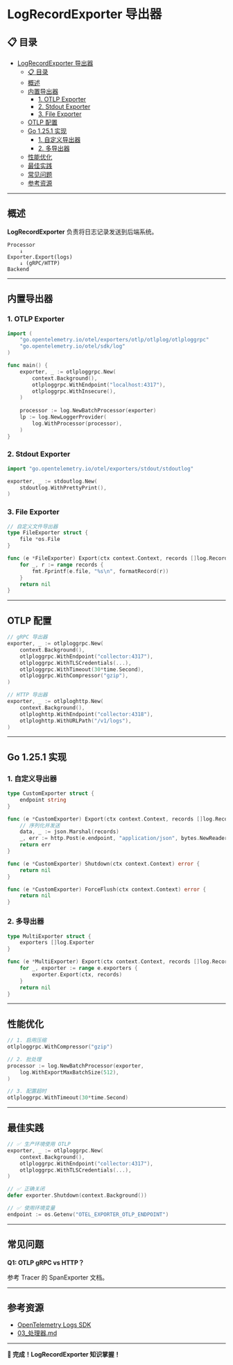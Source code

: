 # LogRecordExporter 导出器

## 📋 目录

- [LogRecordExporter 导出器](#logrecordexporter-导出器)
  - [📋 目录](#-目录)
  - [概述](#概述)
  - [内置导出器](#内置导出器)
    - [1. OTLP Exporter](#1-otlp-exporter)
    - [2. Stdout Exporter](#2-stdout-exporter)
    - [3. File Exporter](#3-file-exporter)
  - [OTLP 配置](#otlp-配置)
  - [Go 1.25.1 实现](#go-1251-实现)
    - [1. 自定义导出器](#1-自定义导出器)
    - [2. 多导出器](#2-多导出器)
  - [性能优化](#性能优化)
  - [最佳实践](#最佳实践)
  - [常见问题](#常见问题)
  - [参考资源](#参考资源)

---

## 概述

**LogRecordExporter** 负责将日志记录发送到后端系统。

```text
Processor
    ↓
Exporter.Export(logs)
    ↓ (gRPC/HTTP)
Backend
```

---

## 内置导出器

### 1. OTLP Exporter

```go
import (
    "go.opentelemetry.io/otel/exporters/otlp/otlplog/otlploggrpc"
    "go.opentelemetry.io/otel/sdk/log"
)

func main() {
    exporter, _ := otlploggrpc.New(
        context.Background(),
        otlploggrpc.WithEndpoint("localhost:4317"),
        otlploggrpc.WithInsecure(),
    )
    
    processor := log.NewBatchProcessor(exporter)
    lp := log.NewLoggerProvider(
        log.WithProcessor(processor),
    )
}
```

### 2. Stdout Exporter

```go
import "go.opentelemetry.io/otel/exporters/stdout/stdoutlog"

exporter, _ := stdoutlog.New(
    stdoutlog.WithPrettyPrint(),
)
```

### 3. File Exporter

```go
// 自定义文件导出器
type FileExporter struct {
    file *os.File
}

func (e *FileExporter) Export(ctx context.Context, records []log.Record) error {
    for _, r := range records {
        fmt.Fprintf(e.file, "%s\n", formatRecord(r))
    }
    return nil
}
```

---

## OTLP 配置

```go
// gRPC 导出器
exporter, _ := otlploggrpc.New(
    context.Background(),
    otlploggrpc.WithEndpoint("collector:4317"),
    otlploggrpc.WithTLSCredentials(...),
    otlploggrpc.WithTimeout(30*time.Second),
    otlploggrpc.WithCompressor("gzip"),
)

// HTTP 导出器
exporter, _ := otlploghttp.New(
    context.Background(),
    otlploghttp.WithEndpoint("collector:4318"),
    otlploghttp.WithURLPath("/v1/logs"),
)
```

---

## Go 1.25.1 实现

### 1. 自定义导出器

```go
type CustomExporter struct {
    endpoint string
}

func (e *CustomExporter) Export(ctx context.Context, records []log.Record) error {
    // 序列化并发送
    data, _ := json.Marshal(records)
    _, err := http.Post(e.endpoint, "application/json", bytes.NewReader(data))
    return err
}

func (e *CustomExporter) Shutdown(ctx context.Context) error {
    return nil
}

func (e *CustomExporter) ForceFlush(ctx context.Context) error {
    return nil
}
```

### 2. 多导出器

```go
type MultiExporter struct {
    exporters []log.Exporter
}

func (e *MultiExporter) Export(ctx context.Context, records []log.Record) error {
    for _, exporter := range e.exporters {
        exporter.Export(ctx, records)
    }
    return nil
}
```

---

## 性能优化

```go
// 1. 启用压缩
otlploggrpc.WithCompressor("gzip")

// 2. 批处理
processor := log.NewBatchProcessor(exporter,
    log.WithExportMaxBatchSize(512),
)

// 3. 配置超时
otlploggrpc.WithTimeout(30*time.Second)
```

---

## 最佳实践

```go
// ✅ 生产环境使用 OTLP
exporter, _ := otlploggrpc.New(
    context.Background(),
    otlploggrpc.WithEndpoint("collector:4317"),
    otlploggrpc.WithTLSCredentials(...),
)

// ✅ 正确关闭
defer exporter.Shutdown(context.Background())

// ✅ 使用环境变量
endpoint := os.Getenv("OTEL_EXPORTER_OTLP_ENDPOINT")
```

---

## 常见问题

**Q1: OTLP gRPC vs HTTP？**

参考 Tracer 的 SpanExporter 文档。

---

## 参考资源

- [OpenTelemetry Logs SDK](https://opentelemetry.io/docs/specs/otel/logs/sdk/)
- [03_处理器.md](./03_处理器.md)

---

**🎉 完成！LogRecordExporter 知识掌握！**
